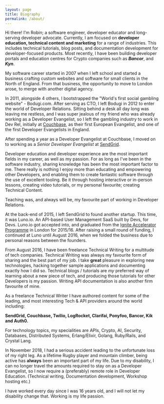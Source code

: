 ```yaml
---
layout: page
title: Biography
permalink: /about/
---
```


Hi there!  I'm Robin; a software engineer, developer educator and long-serving developer advocate.  Currently, I am focused on **developer education, technical content and marketing** for a range of industries.  This includes technical tutorials, blog posts, and  documentation development for developer-focused products.  Most recently, I have been building developer portals and education centres for Crypto companies such as ***Bancor***, and ***Kyn***.

My software career started in 2007 when I left school and started a business crafting custom websites and software for small clients in the North of England.  From that business, the opportunity to move to London arose, to merge with another digital agency.

In 2011, alongside 4 others, I bootstrapped the "World's first social gambling website" - Bodugi.com.  After serving as CTO, I left Bodugi in 2012 to enter the world of Developer Relations.  Sitting behind a desk all day long was leaving me restless, and I was super jealous of my friend who was already working as a Developer Evangelist, so I left the gambling industry to work in Dev Rel, initially at [Couchbase](https://blog.couchbase.com/?s=robin+johnson), as their first European Evangelist, and one of the first Developer Evangelists in England.

After spending a year as a Developer Evangelist at Couchbase, I moved on to working as a *Senior Developer Evangelist* at [SendGrid](https://sendgrid.com/blog/author/rbin).

Developer education and developer experience are the most important fields in my career, as well as my passion.  For as long as I've been in the software industry, sharing knowledge has been the most important factor to me.  There really is nothing I enjoy more than educating and empowering other Developers, and enabling them to create fantastic software through the use of excellent tooling.  Be it through hosting interactive or in-person lessons, creating video tutorials, or my personal favourite; creating Technical Content.

Teaching was, and always will be, my favourite part of working in Developer Relations.

At the back-end of 2015, I left SendGrid to found another startup.  This time, it was Luno.io.  An API-based User Management SaaS built by Devs, for Devs.  Luno.io got accepted into, and graduated from the [Ignite Accelerator Programme](http://ignite.io/#programmes) in London for 2015/16.  After raising a small round of funding, I continued at Luno until August 2016, when we folded the business due to personal reasons between the founders.

From August 2016, I have been freelance Technical Writing for a multitude of tech companies.  Technical Writing was always my favourite form of sharing and the best part of my job.  I take **great** pleasure in exploring new technologies, hacking together sample applications and documenting exactly how I did so.  Technical blogs / tutorials are *my* preferred way of learning about a new piece of tech, and producing those tutorials for other Developers is my passion.  Writing API documentation is also another firm favourite of mine.

As a freelance Technical Writer I have authored content for some of the leading, and most interesting Tech & API providers around the world including:

**SendGrid, Couchbase, Twilio, LogRocket, Clarifai, Ponyfoo, Bancor, Kik and Auth0.**

For technology topics, my specialities are APIs, Crypto, AI, Security, Databases, Distributed Systems, Erlang/Elixir, Golang, Ruby/Rails, and Crystal Lang.

In November 2018, I had a serious accident leading to the unfortunate loss of my right leg.  As a lifetime Rugby player and mountain climber, being active has **always** been an important part of my life.  Due to my disability, I can no longer travel the amounts required to stay on as a Developer Evangelist, so I now require a (preferably) remote role in Developer Education.  (Technical writing, Documentation development, Workshop hosting etc.)

I have worked every day since I was 16 years old, and I will not let my disability change that.  Working is my life passion.

